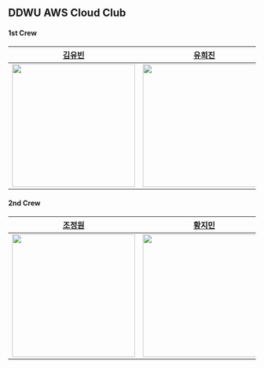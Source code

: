 ## DDWU AWS Cloud Club

#### 1st Crew

<table>
    <thead>
        <tr>
            <th style="text-align:center;"><a href="https://github.com/yubin21">김유빈</a></th>
            <th style="text-align:center;"><a href="https://github.com/yu-heejin">유희진</a></th>
            <th style="text-align:center;"><a href="https://github.com/aeeazip">정채원</a></th>            
            <th style="text-align:center;"><a href="https://github.com/ryu-hyesu">류혜수</a></th>
            <th style="text-align:center;"><a href="https://github.com/ParkSenn">박세은</a></th>
            <th style="text-align:center;"><a href="https://github.com/2hy2on">신이현</a></th>
            <th style="text-align:center;"><a href="https://github.com/eojinny">이어진</a></th>
            <th style="text-align:center;"><a href="https://github.com/Hszoo">홍성주</a></th>
            <th style="text-align:center;"><a href="https://github.com/hyun-jung-joo">주현정</a></th>
        </tr>
    </thead>
    <tbody>
        <tr>
            <td><img src="https://avatars.githubusercontent.com/u/80163835?v=4" width="250"/></td>
            <td><img src="https://avatars.githubusercontent.com/u/96467030?v=4" width="250"/></td>
            <td><img src="https://avatars.githubusercontent.com/u/97737822?v=4" width="250"/></td>
            <td><img src="https://avatars.githubusercontent.com/u/83686474?v=4" width="250"/></td>
            <td><img src="https://avatars.githubusercontent.com/u/102174849?v=4" width="250"/></td>
            <td><img src="https://avatars.githubusercontent.com/u/80164690?v=4" width="250"/></td>
            <td><img src="https://avatars.githubusercontent.com/u/96863137?v=4" width="250"/></td>
            <td><img src="https://avatars.githubusercontent.com/u/97530721?v=4" width="250"/></td>
            <td><img src="https://avatars.githubusercontent.com/u/80213599?v=4" width="250"/></td>
        </tr>
    </tbody>
</table>


#### 2nd Crew




<table>
    <thead>
        <tr>
            <th style="text-align:center;"><a href="https://github.com/milkaisgoody">조정원</a></th>
            <th style="text-align:center;"><a href="https://github.com/Jimin-Hwang00">황지민</a></th>
            <th style="text-align:center;"><a href="https://github.com/yslle">이승연</a></th>
            <th style="text-align:center;"><a href="https://github.com/karamChoi2523">최가람</a></th>
            <th style="text-align:center;"><a href="https://github.com/seplease">김시은</a></th>
            <th>권민정</th>
            <th>김민경</th>
            <th>이가연</th>
            <th>하서정</th>
        </tr>
    </thead>
    <tbody>
        <tr>
            <td><img src="https://avatars.githubusercontent.com/u/126080236?v=4" width="250"/></td>
            <td><img src="https://avatars.githubusercontent.com/u/88023963?v=4" width="250"/></td>
            <td><img src="https://avatars.githubusercontent.com/u/88431909?v=4" width="250"/></td>
            <td><img src="https://avatars.githubusercontent.com/u/86296569?v=4" width="250"/></td>
            <td><img src="https://avatars.githubusercontent.com/u/80445374?v=4" width="250"/></td>
            <td><img src="https://github.com/user-attachments/assets/3975bb4c-32ae-461d-a807-3655bc8750b8" width="250"></td>
            <td><img src="https://github.com/user-attachments/assets/3975bb4c-32ae-461d-a807-3655bc8750b8" width="250"></td>
            <td><img src="https://github.com/user-attachments/assets/3975bb4c-32ae-461d-a807-3655bc8750b8" width="250"></td>
            <td><img src="https://github.com/user-attachments/assets/3975bb4c-32ae-461d-a807-3655bc8750b8" width="250"></td>
        </tr>
    </tbody>
</table>
